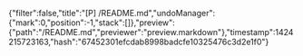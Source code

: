 {"filter":false,"title":"[P] /README.md","undoManager":{"mark":0,"position":-1,"stack":[]},"preview":{"path":"/README.md","previewer":"preview.markdown"},"timestamp":1424215723163,"hash":"67452301efcdab8998badcfe10325476c3d2e1f0"}